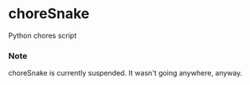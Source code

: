 # choreSnake
Python chores script


### Note
choreSnake is currently suspended. It wasn't going anywhere, anyway.
